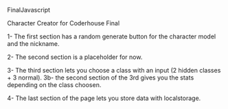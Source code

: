 FinalJavascript

Character Creator for Coderhouse Final

1- The first section has a random generate button for the character model and the nickname.

2- The second section is a placeholder for now.

3- The third section lets you choose a class with an input (2 hidden classes + 3 normal).
3b- the second section of the 3rd gives you the stats depending on the class choosen.

4- The last section of the page lets you store data with localstorage.
